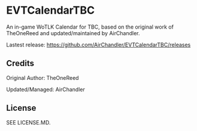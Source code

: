 # EVTCalendarTBC

An in-game WoTLK Calendar for TBC, based on the original work of TheOneReed and updated/maintained by AirChandler.

Lastest release: https://github.com/AirChandler/EVTCalendarTBC/releases

## Credits

Original Author: 
TheOneReed

Updated/Managed:
AirChandler

## License

SEE LICENSE.MD.
